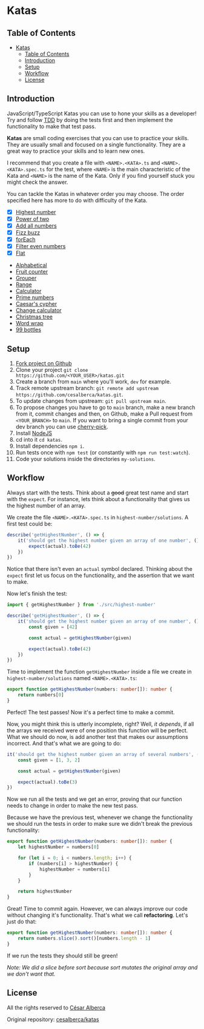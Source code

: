 # Katas

## Table of Contents

- [Katas](#katas)
  - [Table of Contents](#table-of-contents)
  - [Introduction](#introduction)
  - [Setup](#setup)
  - [Workflow](#workflow)
  - [License](#license)

## Introduction

JavaScript/TypeScript Katas you can use to hone your skills as a developer! Try and follow [TDD](https://en.wikipedia.org/wiki/Test-driven_development) by doing the tests first and then implement the functionality to make that test pass.

**Katas** are small coding exercises that you can use to practice your skills. They are usually small and focused on a single functionality. They are a great way to practice your skills and to learn new ones.

I recommend that you create a file with `<NAME>.<KATA>.ts` and `<NAME>.<KATA>.spec.ts` for the test, where `<NAME>` is the main characteristic of the Kata and `<NAME>` is the name of the Kata. Only if you find yourself stuck you might check the answer.

You can tackle the Katas in whatever order you may choose. The order specified here has more to do with difficulty of the Kata.

- [x] [Highest number](src/highest-number/README.md)
- [x] [Power of two](src/power-of-two/README.md)
- [x] [Add all numbers](src/add-all-numbers/README.md)
- [x] [Fizz buzz](src/fizz-buzz/README.md)
- [x] [forEach](src/for-each/README.md)
- [x] [Filter even numbers](src/filter-even-numbers/README.md)
- [x] [Flat](src/flat/README.md)
- [Alphabetical](src/alphabetical/README.md)
- [Fruit counter](src/fruit-counter/README.md)
- [Grouper](src/grouper/README.md)
- [Range](src/range/README.md)
- [Calculator](src/calculator/README.md)
- [Prime numbers](src/prime-numbers/README.md)
- [Caesar's cypher](src/caesar/README.md)
- [Change calculator](src/change-calculator/README.md)
- [Christmas tree](src/christmas-tree/README.md)
- [Word wrap](src/word-wrap/README.md)
- [99 bottles](src/99-bottles/README.md)

## Setup

1. [Fork project on Github](https://github.com/cesalberca/katas.git)
2. Clone your project `git clone https://github.com/<YOUR_USER>/katas.git`
3. Create a branch from `main` where you'll work, `dev` for example.
4. Track remote upstream branch: `git remote add upstream https://github.com/cesalberca/katas.git`.
5. To update changes from upstream: `git pull upstream main`.
6. To propose changes you have to go to `main` branch, make a new branch from it, commit changes and then, on Github, make a Pull request from `<YOUR_BRANCH>` to `main`. If you want to bring a single commit from your dev branch you can use [cherry-pick](https://git-scm.com/docs/git-cherry-pick).
7. Install [NodeJS](https://nodejs.org/en/)
8. cd into it `cd katas`.
9. Install dependencies `npm i`.
10. Run tests once with `npm test` (or constantly with `npm run test:watch`).
11. Code your solutions inside the directories `my-solutions`.

## Workflow

Always start with the tests. Think about a ~~good~~ great test name and start with the `expect`. For instance, lets think about a functionality that gives us the highest number of an array.

We create the file `<NAME>.<KATA>.spec.ts` in `highest-number/solutions`. A first test could be:

```typescript
describe('getHighestNumber', () => {
    it('should get the highest number given an array of one number', () => {
        expect(actual).toBe(42)
    })
})
```

Notice that there isn't even an `actual` symbol declared. Thinking about the `expect` first let us focus on the functionality, and the assertion that we want to make.

Now let's finish the test:

```typescript
import { getHighestNumber } from './src/highest-number'

describe('getHighestNumber', () => {
    it('should get the highest number given an array of one number', () => {
        const given = [42]

        const actual = getHighestNumber(given)

        expect(actual).toBe(42)
    })
})
```

Time to implement the function `getHighestNumber` inside a file we create in `highest-number/solutions` named `<NAME>.<KATA>.ts`:

```typescript
export function getHighestNumber(numbers: number[]): number {
    return numbers[0]
}
```

Perfect! The test passes! Now it's a perfect time to make a commit.

Now, you might think this is utterly incomplete, right? Well, _it depends_, if all the arrays we received were of one position this function will be perfect. What we should do now, is add another test that makes our assumptions incorrect. And that's what we are going to do:

```typescript
it('should get the highest number given an array of several numbers', () => {
    const given = [1, 3, 2]

    const actual = getHighestNumber(given)

    expect(actual).toBe(3)
})
```

Now we run all the tests and we get an error, proving that our function needs to change in order to make the new test pass.

Because we have the previous test, whenever we change the functionality we should run the tests in order to make sure we didn't break the previous functionality:

```typescript
export function getHighestNumber(numbers: number[]): number {
    let highestNumber = numbers[0]

    for (let i = 0; i < numbers.length; i++) {
        if (numbers[i] > highestNumber) {
            highestNumber = numbers[i]
        }
    }

    return highestNumber
}
```

Great! Time to commit again. However, we can always improve our code without changing it's functionality. That's what we call **refactoring**. Let's just do that:

```typescript
export function getHighestNumber(numbers: number[]): number {
    return numbers.slice().sort()[numbers.length - 1]
}
```

If we run the tests they should still be green!

_Note: We did a slice before sort because sort mutates the original array and we don't want that._

## License

All the rights reserved to [César Alberca](https://github.com/cesalberca)

Original repository: [cesalberca/katas](https://github.com/cesalberca/katas)
